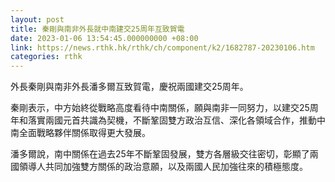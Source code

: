 ```yaml
---
layout: post
title: 秦剛與南非外長就中南建交25周年互致賀電
date: 2023-01-06 13:54:45.000000000 +08:00
link: https://news.rthk.hk/rthk/ch/component/k2/1682787-20230106.htm
categories: rthk
---
```


外長秦剛與南非外長潘多爾互致賀電，慶祝兩國建交25周年。

秦剛表示，中方始終從戰略高度看待中南關係，願與南非一同努力，以建交25周年和落實兩國元首共識為契機，不斷鞏固雙方政治互信、深化各領域合作，推動中南全面戰略夥伴關係取得更大發展。

潘多爾說，南中關係在過去25年不斷鞏固發展，雙方各層級交往密切，彰顯了兩國領導人共同加強雙方關係的政治意願，以及兩國人民加強往來的積極態度。
